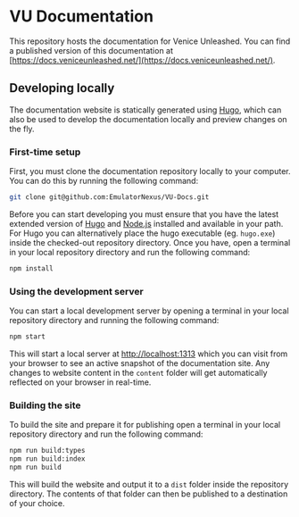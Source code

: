 # VU Documentation

This repository hosts the documentation for Venice Unleashed. You can find a published version of this documentation at [https://docs.veniceunleashed.net/](https://docs.veniceunleashed.net/).

## Developing locally

The documentation website is statically generated using [Hugo](https://gohugo.io/), which can also be used to develop the documentation locally and preview changes on the fly.

### First-time setup

First, you must clone the documentation repository locally to your computer. You can do this by running the following command:

```bash
git clone git@github.com:EmulatorNexus/VU-Docs.git
```

Before you can start developing you must ensure that you have the latest extended version of [Hugo](https://github.com/gohugoio/hugo/releases) and [Node.js](https://nodejs.org/) installed and available in your path. For Hugo you can alternatively place the hugo executable (eg. `hugo.exe`) inside the checked-out repository directory. Once you have, open a terminal in your local repository directory and run the following command:

```bash
npm install
```

### Using the development server

You can start a local development server by opening a terminal in your local repository directory and running the following command:

```bash
npm start
```

This will start a local server at [http://localhost:1313](http://localhost:1313) which you can visit from your browser to see an active snapshot of the documentation site. Any changes to website content in the `content` folder will get automatically reflected on your browser in real-time.

### Building the site

To build the site and prepare it for publishing open a terminal in your local repository directory and run the following command:

```bash
npm run build:types
npm run build:index
npm run build
```

This will build the website and output it to a `dist` folder inside the repository directory. The contents of that folder can then be published to a destination of your choice.